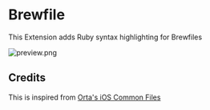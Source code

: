 # Brewfile

This Extension adds Ruby syntax highlighting for Brewfiles

![preview.png](https://github.com/sharat/vscode-brewfile/raw/master/preview.png)

## Credits
This is inspired from [Orta's iOS Common Files](https://github.com/orta/vscode-ios-common-files)
